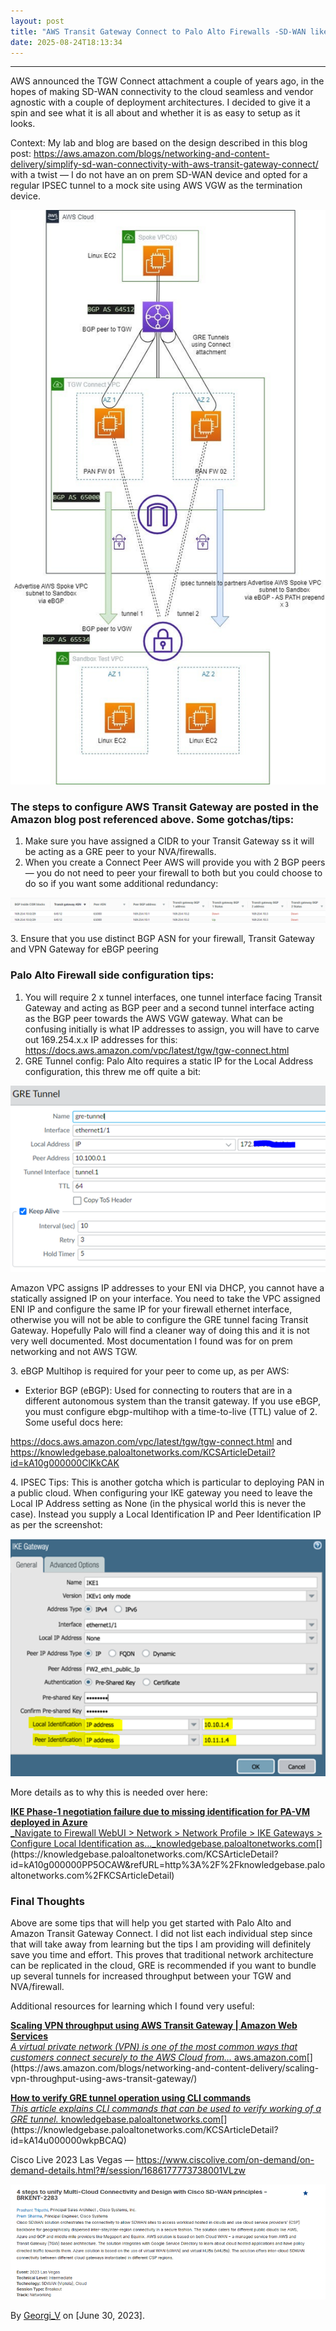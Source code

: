 ```yaml
---
layout: post
title: "AWS Transit Gateway Connect to Palo Alto Firewalls -SD-WAN like architecture?"
date: 2025-08-24T18:13:34
---
```


* * *

AWS announced the TGW Connect attachment a couple of years ago, in the hopes of making SD-WAN connectivity to the cloud seamless and vendor agnostic with a couple of deployment architectures. I decided to give it a spin and see what it is all about and whether it is as easy to setup as it looks.

Context: My lab and blog are based on the design described in this blog post: <https://aws.amazon.com/blogs/networking-and-content-delivery/simplify-sd-wan-connectivity-with-aws-transit-gateway-connect/> with a twist — I do not have an on prem SD-WAN device and opted for a regular IPSEC tunnel to a mock site using AWS VGW as the termination device.

![](/assets/images/aws-transit-gateway-connect-to-palo-alto-firewalls-sd-wan-like-architecture-0.jpeg)

### The steps to configure AWS Transit Gateway are posted in the Amazon blog post referenced above. Some gotchas/tips:

  1. Make sure you have assigned a CIDR to your Transit Gateway ss it will be acting as a GRE peer to your NVA/firewalls.
  2. When you create a Connect Peer AWS will provide you with 2 BGP peers — you do not need to peer your firewall to both but you could choose to do so if you want some additional redundancy:



![](/assets/images/aws-transit-gateway-connect-to-palo-alto-firewalls-sd-wan-like-architecture-1.png)

3\. Ensure that you use distinct BGP ASN for your firewall, Transit Gateway and VPN Gateway for eBGP peering

### Palo Alto Firewall side configuration tips:

  1. You will require 2 x tunnel interfaces, one tunnel interface facing Transit Gateway and acting as BGP peer and a second tunnel interface acting as the BGP peer towards the AWS VGW gateway. What can be confusing initially is what IP addresses to assign, you will have to carve out 169.254.x.x IP addresses for this: <https://docs.aws.amazon.com/vpc/latest/tgw/tgw-connect.html>
  2. GRE Tunnel config: Palo Alto requires a static IP for the Local Address configuration, this threw me off quite a bit:

![](/assets/images/aws-transit-gateway-connect-to-palo-alto-firewalls-sd-wan-like-architecture-2.png)

Amazon VPC assigns IP addresses to your ENI via DHCP, you cannot have a statically assigned IP on your interface. You need to take the VPC assigned ENI IP and configure the same IP for your firewall ethernet interface, otherwise you will not be able to configure the GRE tunnel facing Transit Gateway. Hopefully Palo will find a cleaner way of doing this and it is not very well documented. Most documentation I found was for on prem networking and not AWS TGW.

3\. eBGP Multihop is required for your peer to come up, as per AWS:

  * Exterior BGP (eBGP): Used for connecting to routers that are in a different autonomous system than the transit gateway. If you use eBGP, you must configure ebgp-multihop with a time-to-live (TTL) value of 2. Some useful docs here:



<https://docs.aws.amazon.com/vpc/latest/tgw/tgw-connect.html> and <https://knowledgebase.paloaltonetworks.com/KCSArticleDetail?id=kA10g000000ClKkCAK>

4\. IPSEC Tips: This is another gotcha which is particular to deploying PAN in a public cloud. When configuring your IKE gateway you need to leave the Local IP Address setting as None (in the physical world this is never the case). Instead you supply a Local Identification IP and Peer Identification IP as per the screenshot:

![](/assets/images/aws-transit-gateway-connect-to-palo-alto-firewalls-sd-wan-like-architecture-3.png)

More details as to why this is needed over here:

[**IKE Phase-1 negotiation failure due to missing identification for PA-VM deployed in Azure**  
 _Navigate to Firewall WebUI &gt; Network &gt; Network Profile &gt; IKE Gateways &gt; Configure Local Identification as…_knowledgebase.paloaltonetworks.com](https://knowledgebase.paloaltonetworks.com/KCSArticleDetail?id=kA10g000000PP5OCAW&refURL=http%3A%2F%2Fknowledgebase.paloaltonetworks.com%2FKCSArticleDetail "https://knowledgebase.paloaltonetworks.com/KCSArticleDetail?id=kA10g000000PP5OCAW&refURL=http%3A%2F%2Fknowledgebase.paloaltonetworks.com%2FKCSArticleDetail")[](https://knowledgebase.paloaltonetworks.com/KCSArticleDetail?id=kA10g000000PP5OCAW&refURL=http%3A%2F%2Fknowledgebase.paloaltonetworks.com%2FKCSArticleDetail)

### Final Thoughts

Above are some tips that will help you get started with Palo Alto and Amazon Transit Gateway Connect. I did not list each individual step since that will take away from learning but the tips I am providing will definitely save you time and effort. This proves that traditional network architecture can be replicated in the cloud, GRE is recommended if you want to bundle up several tunnels for increased throughput between your TGW and NVA/firewall.

Additional resources for learning which I found very useful:

[**Scaling VPN throughput using AWS Transit Gateway | Amazon Web Services**  
 _A virtual private network (VPN) is one of the most common ways that customers connect securely to the AWS Cloud from…_ aws.amazon.com](https://aws.amazon.com/blogs/networking-and-content-delivery/scaling-vpn-throughput-using-aws-transit-gateway/ "https://aws.amazon.com/blogs/networking-and-content-delivery/scaling-vpn-throughput-using-aws-transit-gateway/")[](https://aws.amazon.com/blogs/networking-and-content-delivery/scaling-vpn-throughput-using-aws-transit-gateway/)

[**How to verify GRE tunnel operation using CLI commands**  
 _This article explains CLI commands that can be used to verify working of a GRE tunnel._ knowledgebase.paloaltonetworks.com](https://knowledgebase.paloaltonetworks.com/KCSArticleDetail?id=kA14u000000wkpBCAQ "https://knowledgebase.paloaltonetworks.com/KCSArticleDetail?id=kA14u000000wkpBCAQ")[](https://knowledgebase.paloaltonetworks.com/KCSArticleDetail?id=kA14u000000wkpBCAQ)

Cisco Live 2023 Las Vegas — <https://www.ciscolive.com/on-demand/on-demand-details.html?#/session/1686177773738001VLzw>

![](/assets/images/aws-transit-gateway-connect-to-palo-alto-firewalls-sd-wan-like-architecture-4.png)

By [Georgi_V](https://www.linkedin.com/in/gvoden/) on [June 30, 2023].
